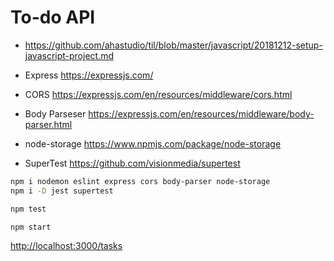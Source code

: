 # To-do API

- <https://github.com/ahastudio/til/blob/master/javascript/20181212-setup-javascript-project.md>

- Express <https://expressjs.com/>
- CORS <https://expressjs.com/en/resources/middleware/cors.html>
- Body Parseser <https://expressjs.com/en/resources/middleware/body-parser.html>

- node-storage <https://www.npmjs.com/package/node-storage>

- SuperTest <https://github.com/visionmedia/supertest>

```bash
npm i nodemon eslint express cors body-parser node-storage
npm i -D jest supertest

npm test

npm start
```

<http://localhost:3000/tasks>
